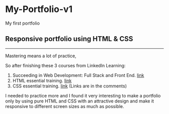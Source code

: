 # My-Portfolio-v1
My first portfolio

## Responsive portfolio using HTML & CSS
-------------------------------------------
Mastering means a lot of practice,

So after finishing these 3 courses from LinkedIn Learning:
1. Succeeding in Web Development: Full Stack and Front End. [link](https://www.linkedin.com/learning/certificates/5bd3e9a1fb0eaecfab7bc6480d7e3f5d7f00ad5f298a5d3ccdc9bfd6e58c091d?lipi=urn%3Ali%3Apage%3Ad_flagship3_profile_view_base_certifications_details%3BXHigXYf9ReCeuCn35GX8Aw%3D%3D)
2. HTML essential training. [link](https://www.linkedin.com/learning/certificates/c76d59d59093c4ee49e69623fde498f3fb500561c92365ad3c0910c63ec8eea8?lipi=urn%3Ali%3Apage%3Ad_flagship3_profile_view_base_certifications_details%3BXHigXYf9ReCeuCn35GX8Aw%3D%3D)
3. CSS essential training. [link](https://www.linkedin.com/learning/certificates/194b3a36f75ee26bbd9db53f7da3796c910a195b294174421b599fbd271b8fa1?lipi=urn%3Ali%3Apage%3Ad_flagship3_profile_view_base_certifications_details%3BXHigXYf9ReCeuCn35GX8Aw%3D%3D)
(Links are in the comments)

I needed to practice more and I found it very interesting to make a portfolio only by using pure HTML and CSS with an attractive design and make it responsive to different screen sizes as much as possible.
